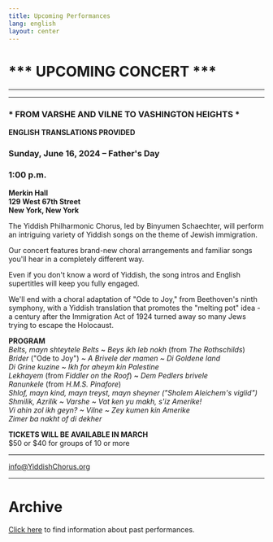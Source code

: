 ```yaml
---
title: Upcoming Performances
lang: english
layout: center
---
```


# *** UPCOMING CONCERT ***

_____

*********

### * FROM VARSHE AND VILNE TO VASHINGTON HEIGHTS *  

**ENGLISH TRANSLATIONS PROVIDED**  

### Sunday, June 16, 2024 – Father's Day
### 1:00 p.m.

**Merkin Hall  
129 West 67th Street  
New York, New York**

The Yiddish Philharmonic Chorus, led by Binyumen Schaechter, will perform an intriguing variety of Yiddish songs on the theme of Jewish immigration.  

Our concert features brand-new choral arrangements and familiar songs you'll hear in a completely different way.  

Even if you don't know a word of Yiddish, the song intros and English supertitles will keep you fully engaged.   

We'll end with a choral adaptation of "Ode to Joy," from Beethoven's ninth symphony, with a Yiddish translation that promotes the "melting pot" idea - a century after the Immigration Act of 1924 turned away so many Jews trying to escape the Holocaust.  

**PROGRAM**  
*Belts, mayn shteytele Belts* ~ *Beys ikh leb nokh* (from *The Rothschilds*)  
*Brider* ("Ode to Joy") ~ *A Brivele der mamen ~ Di Goldene land*  
*Di Grine kuzine ~ Ikh for aheym kin Palestine*  
*Lekhayem* (from *Fiddler on the Roof*) ~ *Dem Pedlers brivele*  
*Ranunkele* (from *H.M.S. Pinafore*)  
*Shlof, mayn kind, mayn treyst, mayn sheyner ("Sholem Aleichem's viglid")*  
*Shmilik, Azrilik ~ Varshe ~ Vat ken yu makh, s'iz Amerike!*  
*Vi ahin zol ikh geyn? ~ Vilne ~ Zey kumen kin Amerike*  
*Zimer ba nakht of di dekher*  

**TICKETS WILL BE AVAILABLE IN MARCH**  
$50 or $40 for groups of 10 or more  

*********

[info@YiddishChorus.org](mailto:info@yiddishchorus.org)  

_____

# Archive

[Click here](concerts_archive.html) to find information about past performances.
